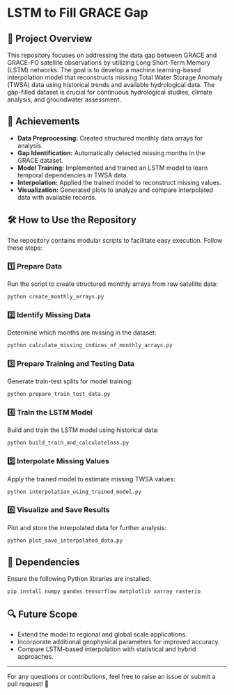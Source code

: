 # LSTM to Fill GRACE Gap

## 📌 Project Overview
This repository focuses on addressing the data gap between GRACE and GRACE-FO satellite observations by utilizing Long Short-Term Memory (LSTM) networks. The goal is to develop a machine learning-based interpolation model that reconstructs missing Total Water Storage Anomaly (TWSA) data using historical trends and available hydrological data. The gap-filled dataset is crucial for continuous hydrological studies, climate analysis, and groundwater assessment.

## 🎯 Achievements
- **Data Preprocessing:** Created structured monthly data arrays for analysis.
- **Gap Identification:** Automatically detected missing months in the GRACE dataset.
- **Model Training:** Implemented and trained an LSTM model to learn temporal dependencies in TWSA data.
- **Interpolation:** Applied the trained model to reconstruct missing values.
- **Visualization:** Generated plots to analyze and compare interpolated data with available records.

## 🛠 How to Use the Repository
The repository contains modular scripts to facilitate easy execution. Follow these steps:

### 1️⃣ **Prepare Data**
Run the script to create structured monthly arrays from raw satellite data:
```bash
python create_monthly_arrays.py
```

### 2️⃣ **Identify Missing Data**
Determine which months are missing in the dataset:
```bash
python calculate_missing_indices_of_monthly_arrays.py
```

### 3️⃣ **Prepare Training and Testing Data**
Generate train-test splits for model training:
```bash
python prepare_train_test_data.py
```

### 4️⃣ **Train the LSTM Model**
Build and train the LSTM model using historical data:
```bash
python build_train_and_calculateloss.py
```

### 5️⃣ **Interpolate Missing Values**
Apply the trained model to estimate missing TWSA values:
```bash
python interpolation_using_trained_model.py
```

### 6️⃣ **Visualize and Save Results**
Plot and store the interpolated data for further analysis:
```bash
python plot_save_interpolated_data.py
```

## 📌 Dependencies
Ensure the following Python libraries are installed:
```bash
pip install numpy pandas tensorflow matplotlib xarray rasterio
```

## 🔍 Future Scope
- Extend the model to regional and global scale applications.
- Incorporate additional geophysical parameters for improved accuracy.
- Compare LSTM-based interpolation with statistical and hybrid approaches.

---
For any questions or contributions, feel free to raise an issue or submit a pull request! 🚀

